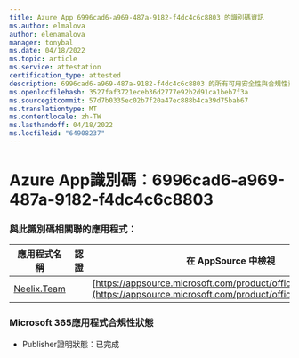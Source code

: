 ```yaml
---
title: Azure App 6996cad6-a969-487a-9182-f4dc4c6c8803 的識別碼資訊
ms.author: elmalova
author: elenamalova
manager: tonybal
ms.date: 04/18/2022
ms.topic: article
ms.service: attestation
certification_type: attested
description: 6996cad6-a969-487a-9182-f4dc4c6c8803 的所有可用安全性與合規性資訊。
ms.openlocfilehash: 3527faf3721eceb36d2777e92b2d91ca1beb7f3a
ms.sourcegitcommit: 57d7b0335ec02b7f20a47ec888b4ca39d75bab67
ms.translationtype: MT
ms.contentlocale: zh-TW
ms.lasthandoff: 04/18/2022
ms.locfileid: "64908237"
---
```

# <a name="azure-app-id-6996cad6-a969-487a-9182-f4dc4c6c8803"></a>Azure App識別碼：6996cad6-a969-487a-9182-f4dc4c6c8803


### <a name="apps-associated-with-this-id"></a>與此識別碼相關聯的應用程式：
| **應用程式名稱** | **認證** | **在 AppSource 中檢視** |
|--------------|---------------|-----------------------|
| [Neelix.Team](../forward/WA200003047.md) |  | [https://appsource.microsoft.com/product/office/WA200003047](https://appsource.microsoft.com/product/office/WA200003047) |

### <a name="microsoft-365-app-compliance-status"></a>Microsoft 365應用程式合規性狀態
- Publisher證明狀態：已完成
